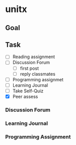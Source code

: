 # unitx

## Goal

## Task

- [ ] Reading assignment
- [ ] Discussion Forum
  - [ ] first post
  - [ ] reply classmates
- [ ] Programming assignmet
- [ ] Learning Journal
- [ ] Take Self-Quiz
- [x] Peer assess

### Discussion Forum

### Learning Journal

### Programming Assignment
